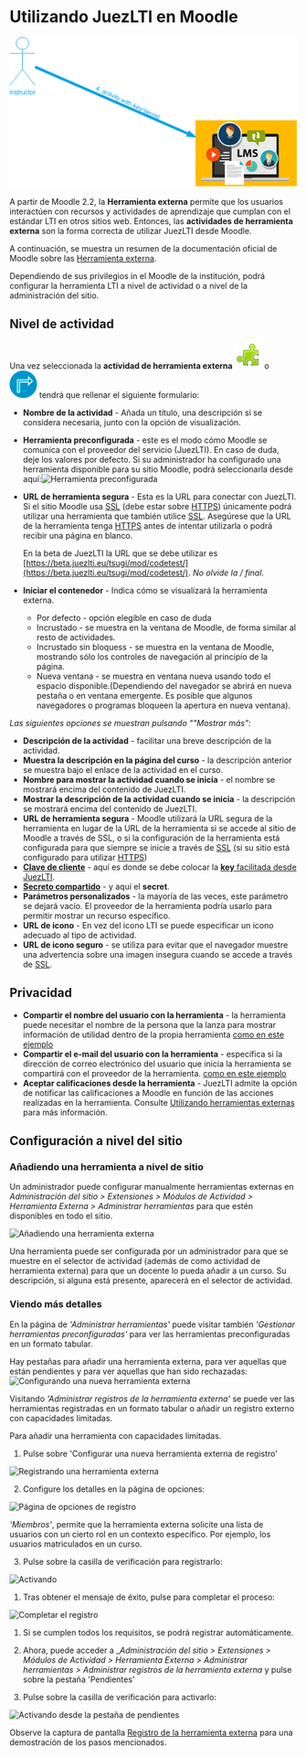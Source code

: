 # Utilizando JuezLTI en Moodle

![JuezLTI en LMS](../docs/img/gettingCredentials/juezLTI_UsingCredentialsInLMS.png)

A partir de Moodle 2.2, la **Herramienta externa** permite que los usuarios interactúen con recursos y actividades de aprendizaje que cumplan con el estándar LTI en otros sitios web. Entonces, las **actividades de herramienta externa** son la forma correcta de utilizar JuezLTI desde Moodle.

A continuación, se muestra un resumen de la documentación oficial de Moodle sobre las [Herramienta externa](https://docs.moodle.org/400/en/External_tool).

Dependiendo de sus privilegios in el Moodle de la institución, podrá configurar la herramienta LTI a nivel de actividad o a nivel de la administración del sitio.

## Nivel de actividad

Una vez seleccionada la **actividad de herramienta externa** ![](../docs/img/gettingCredentials/externalTool2.png) o ![](../docs/img/gettingCredentials/externalTool.png) tendrá que rellenar el siguiente formulario:

- **Nombre de la actividad** -  Añada un título, una descripción si se considera necesaria, junto con la opción de visualización.
- **Herramienta preconfigurada** - este es el modo cómo Moodle se comunica con el proveedor del servicio (JuezLTI). En caso de duda, deje los valores por defecto. Si su administrador ha configurado una herramienta disponible para su sitio Moodle, podrá seleccionarla desde aquí:![Herramienta preconfigurada](https://docs.moodle.org/400/en/images_en/7/7c/Preconfiguredtool.png)

- **URL de herramienta segura** - Esta es la URL para conectar con JuezLTI. Si el sitio Moodle usa [SSL](https://en.wikipedia.org/wiki/Transport_Layer_Security) (debe estar sobre [HTTPS](https://docs.moodle.org/400/en/HTTPS)) únicamente podrá utilizar una herramienta que también utilice [SSL](https://en.wikipedia.org/wiki/Transport_Layer_Security). Asegúrese que la URL de la herramienta tenga [HTTPS](https://docs.moodle.org/400/en/HTTPS) antes de intentar utilizarla o podrá recibir una página en blanco.

    En la beta de JuezLTI la URL que se debe utilizar es [https://beta.juezlti.eu/tsugi/mod/codetest/](https://beta.juezlti.eu/tsugi/mod/codetest/). _No olvide la / final_.

- **Iniciar el contenedor** - Indica cómo se visualizará la herramienta externa.
    - Por defecto - opción elegible en caso de duda
    - Incrustado - se muestra en la ventana de Moodle, de forma similar al resto de actividades.
    - Incrustado sin bloquess - se muestra en la ventana de Moodle, mostrando sólo los controles de navegación al principio de la página.
    - Nueva ventana - se muestra en ventana nueva usando todo el espacio disponible.(Dependiendo del navegador se abrirá en nueva pestaña o en ventana emergente. Es posible que algunos navegadores o programas bloqueen la apertura en nueva ventana).

_Las siguientes opciones se muestran pulsando ""Mostrar más":_
- **Descripción de la actividad** - facilitar una breve descripción de la actividad.
- **Muestra la descripción en la página del curso** - la descripción anterior se muestra bajo el enlace de la actividad en el curso.
- **Nombre para mostrar la actividad cuando se inicia** - el nombre se mostrará encima del contenido de JuezLTI.
- **Mostrar la descripción de la actividad cuando se inicia** - la descripción se mostrará encima del contenido de JuezLTI.
- **URL de herramienta segura** - Moodle utilizará la URL segura de la herramienta en lugar de la URL de la herramienta si se accede al sitio de Moodle a través de SSL, o si la configuración de la herramienta está configurada para que siempre se inicie a través de [SSL](https://en.wikipedia.org/wiki/Transport_Layer_Security) (si su sitio está configurado para utilizar [HTTPS](https://docs.moodle.org/400/en/HTTPS))
- **<u>Clave de cliente</u>** - aquí es donde se debe colocar la [**key** facilitada desde JuezLTI](gettingCredentials.md).
- **<u>Secreto compartido</u>** - y aquí el **secret**.
- **Parámetros personalizados** - la mayoría de las veces, este parámetro se dejará vacío. El proveedor de la herramienta podría usarlo para permitir mostrar un recurso específico.
- **URL de icono** - En vez del icono LTI se puede especificar un icono adecuado al tipo de actividad.
- **URL de icono seguro** - se utiliza para evitar que el navegador muestre una advertencia sobre una imagen insegura cuando se accede a través de [SSL](https://en.wikipedia.org/wiki/Transport_Layer_Security).

## Privacidad

- **Compartir el nombre del usuario con la herramienta** - la herramienta puede necesitar el nombre de la persona que la lanza para mostrar información de utilidad dentro de la propia herramienta [como en este ejemplo](https://docs.moodle.org/400/en/images_en/1/13/demoexternaltool.png)
- **Compartir el e-mail del usuario con la herramienta** - especifica si la dirección de correo electrónico del usuario que inicia la herramienta se compartirá con el proveedor de la herramienta. [como en este ejemplo](https://docs.moodle.org/400/en/images_en/2/27/externaltoolfrontpage.png)
- **Aceptar calificaciones desde la herramienta** - JuezLTI admite la opción de notificar las calificaciones a Moodle en función de las acciones realizadas en la herramienta. Consulte [Utilizando herramientas externas](https://docs.moodle.org/400/en/Using_External_tool) para más información.

## Configuración a nivel del sitio

### Añadiendo una herramienta a nivel de sitio

Un administrador puede configurar manualmente herramientas externas en _Administración del sitio > Extensiones > Módulos de Actividad > Herramienta Externa > Administrar herramientas_ para que estén disponibles en todo el sitio.

![Añadiendo una herramienta externa](https://docs.moodle.org/400/en/images_en/thumb/e/e2/moodle310_external_tool_registration.png/450px-moodle310_external_tool_registration.png)

Una herramienta puede ser configurada por un administrador para que se muestre en el selector de actividad (además de como actividad de herramienta externa) para que un docente lo pueda añadir a un curso. Su descripción, si alguna está presente, aparecerá en el selector de actividad.

### Viendo más detalles

En la página de _'Administrar herramientas'_ puede visitar también _'Gestionar herramientas preconfiguradas'_ para ver las herramientas preconfiguradas en un formato tabular.

Hay pestañas para añadir una herramienta externa, para ver aquellas que están pendientes y para ver aquellas que han sido rechazadas:
![Configurando una nueva herramienta externa](https://docs.moodle.org/400/en/images_en/thumb/4/43/LTItype.png/450px-LTItype.png)

Visitando _'Administrar registros de la herramienta externa'_ se puede ver las herramientas registradas en un formato tabular o añadir un registro externo con capacidades limitadas.

Para añadir una herramienta con capacidades limitadas.
1. Pulse sobre 'Configurar una nueva herramienta externa de registro'

![Registrando una herramienta externa](https://docs.moodle.org/400/en/images_en/thumb/d/d9/LTIreg.png/450px-LTIreg.png)

2. Configure los detalles en la página de opciones:

![Página de opciones de registro](https://docs.moodle.org/400/en/images_en/thumb/8/8f/LTIregdetails1.png/450px-LTIregdetails1.png)

_'Miembros'_, permite que la herramienta externa solicite una lista de usuarios con un cierto rol en un contexto específico. Por ejemplo, los usuarios matriculados en un curso.

3. Pulse sobre la casilla de verificación para registrarlo:

![Activando](https://docs.moodle.org/400/en/images_en/thumb/3/3a/ticktoreg.png/450px-ticktoreg.png)

1. Tras obtener el mensaje de éxito, pulse para completar el proceso:

![Completar el registro](https://docs.moodle.org/400/en/images_en/thumb/0/05/reqmet.png/300px-reqmet.png)

1. Si se cumplen todos los requisitos, se podrá registrar automáticamente.

2. Ahora, puede acceder a __Administración del sitio > Extensiones > Módulos de Actividad > Herramienta Externa > Administrar herramientas > Administrar registros de la herramienta externa_ y pulse sobre la pestaña 'Pendientes'

3. Pulse sobre la casilla de verificación para activarlo:

![Activando desde la pestaña de pendientes](https://docs.moodle.org/400/en/images_en/thumb/6/68/pendingactivate.png/450px-pendingactivate.png)

Observe la captura de pantalla [Registro de la herramienta externa](http://www.spvsoftwareproducts.com/temp/lti2-moodle/) para una demostración de los pasos mencionados.

